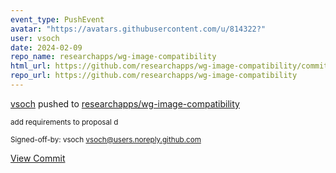 ```yaml
---
event_type: PushEvent
avatar: "https://avatars.githubusercontent.com/u/814322?"
user: vsoch
date: 2024-02-09
repo_name: researchapps/wg-image-compatibility
html_url: https://github.com/researchapps/wg-image-compatibility/commit/c9200a5fda29bbf9631a4bb10d03cfa37ff07f38
repo_url: https://github.com/researchapps/wg-image-compatibility
---
```


<a href='https://github.com/vsoch' target='_blank'>vsoch</a> pushed to <a href='https://github.com/researchapps/wg-image-compatibility' target='_blank'>researchapps/wg-image-compatibility</a>

<small>add requirements to proposal d

Signed-off-by: vsoch <vsoch@users.noreply.github.com></small>

<a href='https://github.com/researchapps/wg-image-compatibility/commit/c9200a5fda29bbf9631a4bb10d03cfa37ff07f38' target='_blank'>View Commit</a>